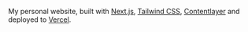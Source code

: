 
My personal website, built with [Next.js](https://nextjs.org/), [Tailwind CSS](https://tailwindcss.com/), [Contentlayer](https://www.contentlayer.dev/) and deployed to [Vercel](https://vercel.com/).


